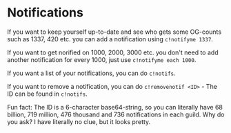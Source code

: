 # Notifications

If you want to keep yourself up-to-date and see who gets some OG-counts such as 1337, 420 etc. you can add a notification using `c!notifyme 1337`.

If you want to get norified on 1000, 2000, 3000 etc. you don't need to add another notification for every 1000, just use `c!notifyme each 1000`.

If you want a list of your notifications, you can do `c!notifs`.

If you want to remove a notification, you can do `c!removenotif <ID>` - The ID can be found in `c!notifs`.

Fun fact: The ID is a 6-character base64-string, so you can literally have 68 billion, 719 million, 476 thousand and 736 notifications in each guild. Why do you ask? I have literally no clue, but it looks pretty.